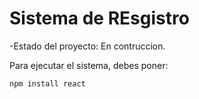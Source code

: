 <h1>Sistema de REsgistro</h1>

-Estado del proyecto: En contruccion.

Para ejecutar el sistema, debes poner:

```npm install react```
